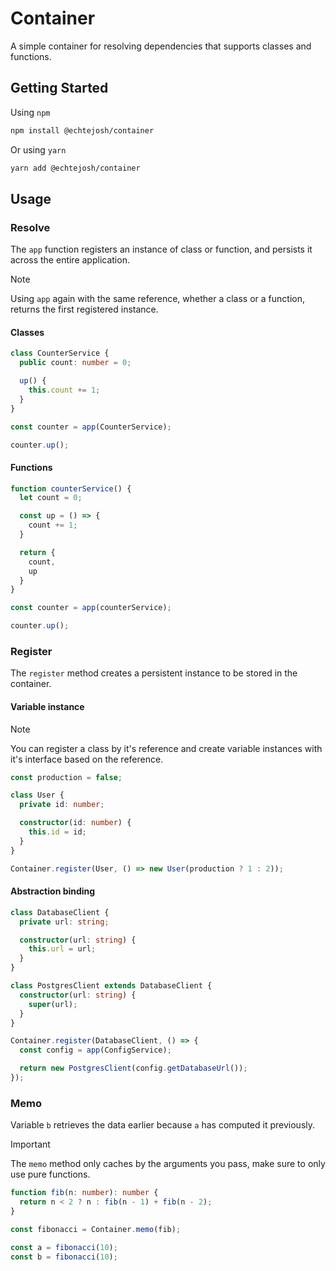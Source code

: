# Container

A simple container for resolving dependencies that supports classes and functions.

## Getting Started

Using `npm`
```sh
npm install @echtejosh/container
```

Or using `yarn`
```sh
yarn add @echtejosh/container
```

## Usage

### Resolve

The `app` function registers an instance of class or function, and persists it across the entire application.

> [!NOTE]
> Using `app` again with the same reference, whether a class or a function, returns the first registered instance.

#### Classes

```ts
class CounterService {
  public count: number = 0;

  up() {
    this.count += 1;
  }
}

const counter = app(CounterService);

counter.up();
```

#### Functions

```ts
function counterService() {
  let count = 0;

  const up = () => {
    count += 1;
  }

  return {
    count,
    up
  }
}

const counter = app(counterService);

counter.up();
```

### Register

The `register` method creates a persistent instance to be stored in the container.

#### Variable instance
> [!NOTE]
> You can register a class by it's reference and create variable instances with it's interface based on the reference.

```ts
const production = false;

class User {
  private id: number;

  constructor(id: number) {
    this.id = id;
  }
}

Container.register(User, () => new User(production ? 1 : 2));

```

#### Abstraction binding
```ts
class DatabaseClient {
  private url: string;

  constructor(url: string) {
    this.url = url;
  }
}

class PostgresClient extends DatabaseClient {
  constructor(url: string) {
    super(url);
  }
}

Container.register(DatabaseClient, () => {
  const config = app(ConfigService);

  return new PostgresClient(config.getDatabaseUrl());
});
```

### Memo

Variable `b` retrieves the data earlier because `a` has computed it previously.
  
> [!IMPORTANT]
> The `memo` method only caches by the arguments you pass, make sure to only use pure functions.

```ts
function fib(n: number): number { 
  return n < 2 ? n : fib(n - 1) + fib(n - 2);
}

const fibonacci = Container.memo(fib);

const a = fibonacci(10);
const b = fibonacci(10);
```
